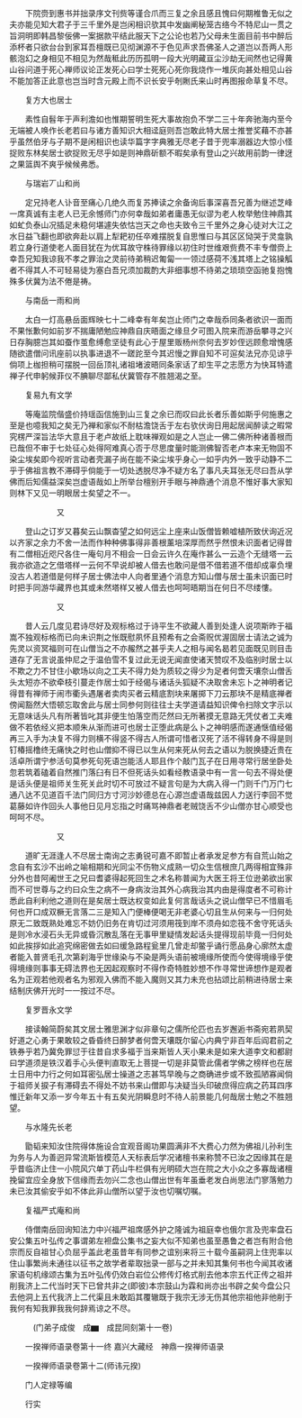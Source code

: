 <!-- { "loadSidebar": true } -->
　　下院赍到惠书并拙录序文刊赀等谨合爪而三复之余且感且愧曰何期椎鲁无似之夫亦能见知大君子于三千里外是岂闲相识欤其中发幽阐秘笼古络今不特尼山一贯之旨洞明即韩昌黎佞佛一案据款平结此服天下之公论也若乃父母未生面目前书中醉后添杯者只欲台台到家耳吾檀既已见彻渊源不于色见声求吾佛圣人之道岂以吾两人形骸泡幻之身相见不相见为然哉秪此历历孤明一段大光明藏亘尘沙劫无间然也记得黄山谷问道于死心禅师议论正发死心曰学士死死心死你我烧作一堆灰向甚处相见山谷不能加答正此意也岂当时含元殿上而不识长安乎剞劂氏来山时再图报命草复不尽。

　　复方大也居士

　　素性自髫年于声利澹如也惟期誓明生死大事故抱负不学二三十年奔驰海内至今无端被人唤作长老若曰与诸方善知识大相迳庭则吾岂敢此特大居士推誉奖藉不亦甚乎虽然伯牙与子期不是闲相识也读华篇字字典雅无尽老子昔于兜率溺器边大惊小怪捉败东林矣居士欲捉败无尽乎如是则神鼎斫额不暇矣承有登山之兴故用前韵一律迓之果篮舆不爽乎候候弗悉。

　　与瑞岩丆山和尚

　　定兄持老人讣音至痛心几绝久而复苏捧读之余备询后事深喜吾兄善为继述芝峰一席真诚有主老人已无余憾师门亦何幸哉如弟者庸愚无似谬为老人枚举勉住神鼎其如虻负泰山况插足未稳何堪遽失依怙岂天之命也夫致令三千里外之身心徒对大江之水日益飞翻也即欲奔赴以肩上犁耙初任卒难摆脱复自思惟曰与其区区恸哭于灵龛孰若立身行道使老人面目犹在为优耳故守株待罪缘以初住时世维艰赀费不丰专僧赍上幸吾兄知我谅我不孝之罪治之灵前待弟稍迟匍匐一一领过感荷不浅其塔上之铭操觚者不得其人不可轻易徒为塞白吾兄须加裁酌大非细事想不待弟之琐琐空函驰复抱愧殊多伏冀为法不倦是祷。

　　与南岳一雨和尚

　　太白一灯高悬岳面辉映七十二峰幸有年矣岂止师门之幸哉忝同条者欲识一面而不果怅歉何如前岁不揣庸陋勉应神鼎自庆晤面之缘旦夕可图入院来而游岳攀寻之兴日存胸臆岂其如蚕作茧愈缚愈坚徒有此心于屋里贩杨州奈何去岁妙侄远顾愈增愧感随欲遣僧问讯座前以执事进退不一蹉跎至今其迟慢之罪自知不可逭矣法兄亦见谅乎倘项上枷担稍可摆脱一回岳顶礼诸祖堵波晤同条家话了却生平之志愿方为快耳特遣禅子代申躬候菲仪不腆聊尽鄙私伏冀管存不胜翘渴之至。

　　复易九有文学

　　等庵监院偕盛价持瑶函信施到山三复之余已而叹曰此长者乐善如斯乎何施惠之至是也噫我知之矣无乃禅和家似不耐枯澹饶舌于左右欤伏询日用起居闻醉读之暇常究楞严深旨法华大意且于老卢故纸上耽味禅观如是之人岂止一佛二佛所种诸善根而已哉但不审于七处征心处得阿难真心否于尽思度量时能测佛智否老卢本来无物固不染尘埃矣即今视听言动者壳漏子尚在能不染尘埃乎身心一如乎内外一致乎动静不二乎于佛祖言教不滞碍乎倘能于一切处透脱尽净不疑方名了事凡夫耳张无尽曰吾从学佛而后知儒益深矣岂虚语哉如上所举台檀别开手眼与神鼎通个消息不惟好事大家知则林下又见一明眼居士矣望之不一。

　　　　　　又

　　登山之订岁又暮矣云山飘杳望之如何远尘上座来山饭僧皆赖嘘植所致伏询近况以齐家之余力不舍一法而作种种佛事得非善根薰培深厚而然乎然恨未识面者记得昔有二僧相近咫尺各住一庵句月不相会一日会云许久在庵作甚么一云造个无缝塔一云我亦欲造之乞借塔样一云何不早说却被人借去也敢问是借不借若道不借却成辜负埋没古人若道借是何样子居士佛法中人向者里通个消息方知山僧与居士虽未识面已时时把手同游华藏界也其或未然塔样又被人借去也呵呵晤期当在何日不尽缕慺。

　　　　　　又

　　昔人云几度见君诗尽好及观标格过于诗平生不欲藏人善到处逢人说项斯昨于福嵩不独观标格而已向未识荆之怅既慰夙怀且预希有之会斋贶优渥固居士请法之诚为先灵以资冥福则可在山僧当之不亦赧然之甚乎夫人之相与闻名曷若见面既见则目击道存了无言说虽仲尼之于温伯雪不复过此无说无闻直使诸天赞叹不及临别时居士以不欺之力不甘住小歇场以向之工夫不得力处为质较之得少为足者何啻天壤奈山僧舌头太短亦不欲牵枝引蔓走作居士如于经偈与诸话头狐疑不决取舍未忘卜之神明者记得昔有禅师于闹市衢头遇屠者卖肉买者云精底割块来屠掷下刀云那块不是精底禅者傍闻豁然大悟顿忘取舍此与居士同参何则往往士夫学道请益知识俾令扫除文字示以无意味话头凡有所著皆叱其非便生怕落空而茫然曰无所著摸无意路无凭仗者工夫难做不若依经义把本顺朱从渐而进可也居士正堕此病是么卜之神明感而遂通惬值经偈再三入手为决复不得力则横不得竖不得古人所谓可惜者汉死了活不得转身不得是则钉椿摇橹终无痛快之时也山僧抑不得已以生从何来死从何去之语以为脱换捷近贵在活卓所谓宁参活句莫参死句死语岂能活人耶且作个敲门瓦子在日用寻常行居坐卧处忽若筑着磕着自然推门落臼有日不但死话头如看经教语录中有一言一句去不得处便是话头便是祖师关生死关此时切不可放过不疑言句是为大病入得一门则千门万门七通八达不见道百千法门同归方寸河沙妙德总在心源岂虚语哉兹因人力送行李回不觉葛藤如许作回头人事他日见月忘指之时痛骂神鼎者老贼饶舌不少山僧亦甘心顺受也呵呵不尽。

　　　　　　又

　　道旷无涯逢人不尽居士南询之志勇锐可嘉不即暂止者承发足参方有自荒山始之念自有玄沙不出岭之喻相期和光同尘不伤物义成熟一切众生信根庶几两得相宜殊非分外也昔阿阇世王之兄曰耆婆得起死回生之术名称普闻为大医王将王位逊弟欲出家而不可世尊与之约曰众生之病不一身病汝治其外心病我治其内由是得度者不可称计悉此自利利他之道则在是矣居士既达权变如此复何言哉话头之说山僧早已不惜眉毛何也开口成双橛无言落二三是知入门便棒便喝无非老婆心切且生从何来与一归何处原无二致既熟处难忘不妨仍旧务在肯切过河须用筏到岸不须舟如恋筏不舍守死话头是则冷水浸石头无异或昏沉散乱落在无事甲里疑情发起话头提得现前毕竟一归何处如此挨拶如此追究绵密做去如曰缓急路程瓮里几曾走却鳖乎诵行愿品身心廓然太虚者能入普贤毛孔次第刹海乎世缘染与不染是两头语前被境缘所使而今使得境缘乎使得境缘则事事无碍法界也无因起观察时不得作奇特胜妙想不作寻常世谛想作是观者名为正观若他观者名为邪观入佛而不能入魔则又其力未充也拈颂比前稍进待居士来结制庆佛开光时一一按过不尽。

　　复罗晋永文学

　　接读翰简蔚矣其文居士雅思渊才似非章句之儒所伦匹也去岁邂逅书斋宛若夙契好道之心勇于果敢较之昏昏终日醉梦者何啻天壤既尔留心内典宁非百年后阎君前之铁券乎若乃冀免罪愆于往昔自求多福于当来斯皆人天小果未是如来大道李文和都尉曰学道须是铁汉着手心头便判直取无上菩提一切是非莫管此儒者学佛之榜样也在居士日用中力行之何如耳密弘居士操道之志甚笃早晚与之商确进步或不致孤陋寡闻倘于祖师关捩子有滞碍去不得处不妨书来山僧即与决疑当头印破庶得应病之药耳四序惟迁新年又添一岁今年五十有五矣光阴瞬息时不待人前景能几何哉居士勉之不胜翘望。

　　与水隆先长老

　　勖韬来知汝住院得体施设合宜观音阁功果圆满非不大费心力然为佛祖儿孙利生为务与人为善迥异常流斯皆模范人天标表后学况诸檀书来称赞不已汝之因缘其在是乎昔临济止住一小院风穴单丁药山牛栏俱有光明硕大岂在院之大小众之多寡哉诸檀挽留宜应全身放下信缘而去勿兴二念也山僧出世有年虽垂老发白尚思法门寥落勉力未已汝其偷安乎如不体此非山僧所以望于汝也切嘱切嘱。

　　复福严式庵和尚

　　侍僧南岳回询知法力中兴福严祖席感外护之隆诚为祖庭幸也俄尔言及兜率盘石安公集五叶弘传之事谓弟左袒盘公集书之妄大似不知弟也虽至愚鲁之者岂有附合他宗而反自祖甘心负屈乎盖此老虽昔年有同参之谊别来将三十载今虽嗣洞上住兜率以住山事繁尚未通往以征书之故学者辈取拙录一部与之并未知其集何书也今闻其收诸家语句机缘颂古集为五叶弘传仍效白岩位公修传灯格式削去他本宗五代正传之祖并削我济上二代当时天下已曾共非之(即彼)本宗鼓山为霖和尚亦出书辟之矣今盘公只去他洞上五代我济上二代渠且未敢蹈其覆辙既于我宗无涉无伤其他宗祖他非他削于我何有知我罪我我何辞焉谅之不尽。

　　　(门弟子成俊　成▆　成昆同刻第十一卷)

　　一揆禅师语录卷第十一终
嘉兴大藏经　神鼎一揆禅师语录


　　一揆禅师语录卷第十二(师讳元揆)

　　门人定禄等编

　　行实

